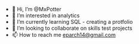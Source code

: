- 👋 Hi, I’m @MxPotter
- 👀 I’m interested in analytics
- 🌱 I’m currently learning SQL - creating a protfolio
- 💞️ I’m looking to collaborate on skills test projects
- 📫 How to reach me eparch14@gmail.com

<!---
MxPotter/MxPotter is a ✨ special ✨ repository because its `README.md` (this file) appears on your GitHub profile.
You can click the Preview link to take a look at your changes.
--->
